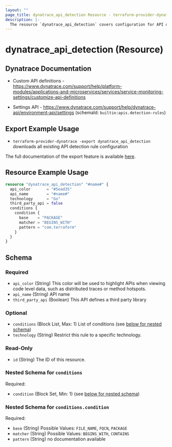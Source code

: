 ```yaml
---
layout: ""
page_title: dynatrace_api_detection Resource - terraform-provider-dynatrace"
description: |-
  The resource `dynatrace_api_detection` covers configuration for API detection rules
---
```


# dynatrace_api_detection (Resource)

## Dynatrace Documentation

- Custom API definitions - https://www.dynatrace.com/support/help/platform-modules/applications-and-microservices/services/service-monitoring-settings/customize-api-definitions

- Settings API - https://www.dynatrace.com/support/help/dynatrace-api/environment-api/settings (schemaId: `builtin:apis.detection-rules`)

## Export Example Usage

- `terraform-provider-dynatrace -export dynatrace_api_detection` downloads all existing API detection rule configuration

The full documentation of the export feature is available [here](https://registry.terraform.io/providers/dynatrace-oss/dynatrace/latest/docs/guides/export-v2).

## Resource Example Usage

```terraform
resource "dynatrace_api_detection" "#name#" {
  api_color       = "#5ead35"
  api_name        = "#name#"
  technology      = "Go"
  third_party_api = false
  conditions {
    condition {
      base    = "PACKAGE"
      matcher = "BEGINS_WITH"
      pattern = "com.terraform"
    }
  }
}
```

<!-- schema generated by tfplugindocs -->
## Schema

### Required

- `api_color` (String) This color will be used to highlight APIs when viewing code level data, such as distributed traces or method hotspots.
- `api_name` (String) API name
- `third_party_api` (Boolean) This API defines a third party library

### Optional

- `conditions` (Block List, Max: 1) List of conditions (see [below for nested schema](#nestedblock--conditions))
- `technology` (String) Restrict this rule to a specific technology.

### Read-Only

- `id` (String) The ID of this resource.

<a id="nestedblock--conditions"></a>
### Nested Schema for `conditions`

Required:

- `condition` (Block Set, Min: 1) (see [below for nested schema](#nestedblock--conditions--condition))

<a id="nestedblock--conditions--condition"></a>
### Nested Schema for `conditions.condition`

Required:

- `base` (String) Possible Values: `FILE_NAME`, `FQCN`, `PACKAGE`
- `matcher` (String) Possible Values: `BEGINS_WITH`, `CONTAINS`
- `pattern` (String) no documentation available
 